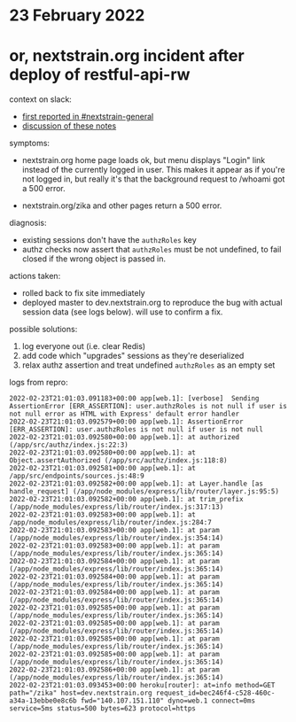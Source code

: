 # 23 February 2022
# or, nextstrain.org incident after deploy of restful-api-rw

context on slack:

- [first reported in #nextstrain-general](https://bedfordlab.slack.com/archives/C7SDVPBLZ/p1645648032463009)
- [discussion of these notes](https://bedfordlab.slack.com/archives/C01LCTT7JNN/p1645653480290099)

symptoms:

- nextstrain.org home page loads ok, but menu displays "Login" link instead of
  the currently logged in user.  This makes it appear as if you're not logged
  in, but really it's that the background request to /whoami got a 500 error.

- nextstrain.org/zika and other pages return a 500 error.

diagnosis:

- existing sessions don't have the `authzRoles` key
- authz checks now assert that `authzRoles` must be not undefined, to fail
  closed if the wrong object is passed in.

actions taken:

- rolled back to fix site immediately
- deployed master to dev.nextstrain.org to reproduce the bug with actual
  session data (see logs below).  will use to confirm a fix.

possible solutions:

1. log everyone out (i.e. clear Redis)
2. add code which "upgrades" sessions as they're deserialized
3. relax authz assertion and treat undefined `authzRoles` as an empty set

logs from repro:

```
2022-02-23T21:01:03.091183+00:00 app[web.1]: [verbose]  Sending AssertionError [ERR_ASSERTION]: user.authzRoles is not null if user is not null error as HTML with Express' default error handler
2022-02-23T21:01:03.092579+00:00 app[web.1]: AssertionError [ERR_ASSERTION]: user.authzRoles is not null if user is not null
2022-02-23T21:01:03.092580+00:00 app[web.1]: at authorized (/app/src/authz/index.js:22:3)
2022-02-23T21:01:03.092580+00:00 app[web.1]: at Object.assertAuthorized (/app/src/authz/index.js:118:8)
2022-02-23T21:01:03.092581+00:00 app[web.1]: at /app/src/endpoints/sources.js:48:9
2022-02-23T21:01:03.092582+00:00 app[web.1]: at Layer.handle [as handle_request] (/app/node_modules/express/lib/router/layer.js:95:5)
2022-02-23T21:01:03.092582+00:00 app[web.1]: at trim_prefix (/app/node_modules/express/lib/router/index.js:317:13)
2022-02-23T21:01:03.092583+00:00 app[web.1]: at /app/node_modules/express/lib/router/index.js:284:7
2022-02-23T21:01:03.092583+00:00 app[web.1]: at param (/app/node_modules/express/lib/router/index.js:354:14)
2022-02-23T21:01:03.092583+00:00 app[web.1]: at param (/app/node_modules/express/lib/router/index.js:365:14)
2022-02-23T21:01:03.092584+00:00 app[web.1]: at param (/app/node_modules/express/lib/router/index.js:365:14)
2022-02-23T21:01:03.092584+00:00 app[web.1]: at param (/app/node_modules/express/lib/router/index.js:365:14)
2022-02-23T21:01:03.092584+00:00 app[web.1]: at param (/app/node_modules/express/lib/router/index.js:365:14)
2022-02-23T21:01:03.092585+00:00 app[web.1]: at param (/app/node_modules/express/lib/router/index.js:365:14)
2022-02-23T21:01:03.092585+00:00 app[web.1]: at param (/app/node_modules/express/lib/router/index.js:365:14)
2022-02-23T21:01:03.092585+00:00 app[web.1]: at param (/app/node_modules/express/lib/router/index.js:365:14)
2022-02-23T21:01:03.092585+00:00 app[web.1]: at param (/app/node_modules/express/lib/router/index.js:365:14)
2022-02-23T21:01:03.092586+00:00 app[web.1]: at param (/app/node_modules/express/lib/router/index.js:365:14)
2022-02-23T21:01:03.093453+00:00 heroku[router]: at=info method=GET path="/zika" host=dev.nextstrain.org request_id=bec246f4-c528-460c-a34a-13ebbe0e8c6b fwd="140.107.151.110" dyno=web.1 connect=0ms service=5ms status=500 bytes=623 protocol=https
```
